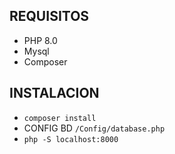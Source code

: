 ## REQUISITOS
- PHP 8.0
- Mysql
- Composer

## INSTALACION

- `composer install`
- CONFIG BD  `/Config/database.php`
- `php -S localhost:8000`
